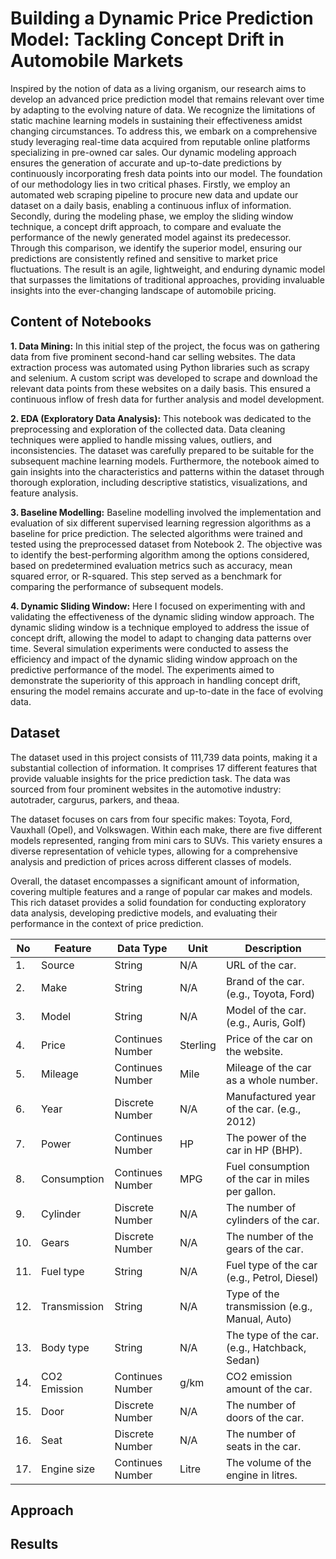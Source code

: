 # Building a Dynamic Price Prediction Model: Tackling Concept Drift in Automobile Markets

Inspired by the notion of data as a living organism, our research aims to develop an advanced price prediction model that remains relevant over time by adapting to the evolving nature of data. We recognize the limitations of static machine learning models in sustaining their effectiveness amidst changing circumstances. To address this, we embark on a comprehensive study leveraging real-time data acquired from reputable online platforms specializing in pre-owned car sales. Our dynamic modeling approach ensures the generation of accurate and up-to-date predictions by continuously incorporating fresh data points into our model. The foundation of our methodology lies in two critical phases. Firstly, we employ an automated web scraping pipeline to procure new data and update our dataset on a daily basis, enabling a continuous influx of information. Secondly, during the modeling phase, we employ the sliding window technique, a concept drift approach, to compare and evaluate the performance of the newly generated model against its predecessor. Through this comparison, we identify the superior model, ensuring our predictions are consistently refined and sensitive to market price fluctuations. The result is an agile, lightweight, and enduring dynamic model that surpasses the limitations of traditional approaches, providing invaluable insights into the ever-changing landscape of automobile pricing.


## Content of Notebooks

**1. Data Mining:** In this initial step of the project, the focus was on gathering data from five prominent second-hand car selling websites. The data extraction process was automated using Python libraries such as scrapy and selenium. A custom script was developed to scrape and download the relevant data points from these websites on a daily basis. This ensured a continuous inflow of fresh data for further analysis and model development.

**2. EDA (Exploratory Data Analysis):** This notebook was dedicated to the preprocessing and exploration of the collected data. Data cleaning techniques were applied to handle missing values, outliers, and inconsistencies. The dataset was carefully prepared to be suitable for the subsequent machine learning models. Furthermore, the notebook aimed to gain insights into the characteristics and patterns within the dataset through thorough exploration, including descriptive statistics, visualizations, and feature analysis.

**3. Baseline Modelling:** Baseline modelling involved the implementation and evaluation of six different supervised learning regression algorithms as a baseline for price prediction. The selected algorithms were trained and tested using the preprocessed dataset from Notebook 2. The objective was to identify the best-performing algorithm among the options considered, based on predetermined evaluation metrics such as accuracy, mean squared error, or R-squared. This step served as a benchmark for comparing the performance of subsequent models.

**4. Dynamic Sliding Window:** Here I focused on experimenting with and validating the effectiveness of the dynamic sliding window approach. The dynamic sliding window is a technique employed to address the issue of concept drift, allowing the model to adapt to changing data patterns over time. Several simulation experiments were conducted to assess the efficiency and impact of the dynamic sliding window approach on the predictive performance of the model. The experiments aimed to demonstrate the superiority of this approach in handling concept drift, ensuring the model remains accurate and up-to-date in the face of evolving data. 


## Dataset

The dataset used in this project consists of 111,739 data points, making it a substantial collection of information. It comprises 17 different features that provide valuable insights for the price prediction task. The data was sourced from four prominent websites in the automotive industry: autotrader, cargurus, parkers, and theaa.

The dataset focuses on cars from four specific makes: Toyota, Ford, Vauxhall (Opel), and Volkswagen. Within each make, there are five different models represented, ranging from mini cars to SUVs. This variety ensures a diverse representation of vehicle types, allowing for a comprehensive analysis and prediction of prices across different classes of models.

Overall, the dataset encompasses a significant amount of information, covering multiple features and a range of popular car makes and models. This rich dataset provides a solid foundation for conducting exploratory data analysis, developing predictive models, and evaluating their performance in the context of price prediction.

No | Feature | Data Type | Unit | Description
|----------|----------|----------|----------|----------|
1. | Source | String | N/A | URL of the car. | 
2. | Make | String | N/A | Brand of the car. (e.g., Toyota, Ford) | 
3. | Model | String | N/A | Model of the car. (e.g., Auris, Golf) | 
4. | Price | Continues Number | Sterling | Price of the car on the website. | 
5. | Mileage | Continues Number | Mile | Mileage of the car as a whole number. | 
6. | Year | Discrete Number | N/A | Manufactured year of the car. (e.g., 2012) | 
7. | Power | Continues Number | HP | The power of the car in HP (BHP). | 
8. | Consumption | Continues Number | MPG | Fuel consumption of the car in miles per gallon. | 
9. | Cylinder | Discrete Number | N/A | The number of cylinders of the car. | 
10. | Gears | Discrete Number | N/A | The number of the gears of the car. | 
11. | Fuel type | String | N/A | Fuel type of the car (e.g., Petrol, Diesel) | 
12. | Transmission | String | N/A | Type of the transmission (e.g., Manual, Auto) | 
13. | Body type | String | N/A | The type of the car. (e.g., Hatchback, Sedan)  | 
14. | CO2 Emission | Continues Number | g/km | CO2 emission amount of the car. | 
15. | Door | Discrete Number | N/A | The number of doors of the car. | 
16. | Seat | Discrete Number | N/A | The number of seats in the car. | 
17. | Engine size | Continues Number | Litre | The volume of the engine in litres. | 



## Approach


## Results
